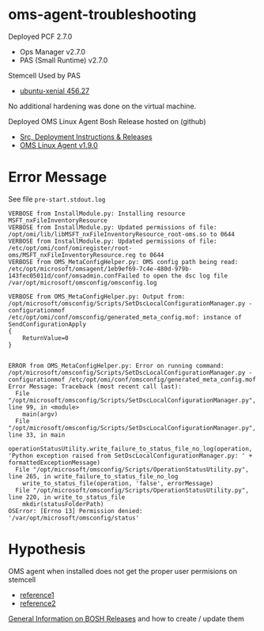 # oms-agent-troubleshooting

Deployed PCF 2.7.0
- Ops Manager v2.7.0
- PAS (Small Runtime) v2.7.0

Stemcell Used by PAS
- [ubuntu-xenial 456.27](https://bosh.io/stemcells/bosh-azure-hyperv-ubuntu-xenial-go_agent#v456.27)

No additional hardening was done on the virtual machine. 

Deployed OMS Linux Agent Bosh Release hosted on (github)
- [Src, Deployment Instructions & Releases](https://github.com/Azure/oms-agent-for-linux-boshrelease)
- [OMS Linux Agent v1.9.0](https://github.com/Azure/oms-agent-for-linux-boshrelease/releases/tag/v1.9.0-0)

# Error Message
See file `pre-start.stdout.log`
```
VERBOSE from InstallModule.py: Installing resource MSFT_nxFileInventoryResource
VERBOSE from InstallModule.py: Updated permissions of file: /opt/omi/lib/libMSFT_nxFileInventoryResource_root-oms.so to 0644
VERBOSE from InstallModule.py: Updated permissions of file: /etc/opt/omi/conf/omiregister/root-oms/MSFT_nxFileInventoryResource.reg to 0644
VERBOSE from OMS_MetaConfigHelper.py: OMS config path being read: /etc/opt/microsoft/omsagent/1eb9ef69-7c4e-480d-979b-143fec05011d/conf/omsadmin.confFailed to open the dsc log file /var/opt/microsoft/omsconfig/omsconfig.log

VERBOSE from OMS_MetaConfigHelper.py: Output from: /opt/microsoft/omsconfig/Scripts/SetDscLocalConfigurationManager.py -configurationmof /etc/opt/omi/conf/omsconfig/generated_meta_config.mof: instance of SendConfigurationApply
{
    ReturnValue=0
}


ERROR from OMS_MetaConfigHelper.py: Error on running command: /opt/microsoft/omsconfig/Scripts/SetDscLocalConfigurationManager.py -configurationmof /etc/opt/omi/conf/omsconfig/generated_meta_config.mof Error Message: Traceback (most recent call last):
  File "/opt/microsoft/omsconfig/Scripts/SetDscLocalConfigurationManager.py", line 99, in <module>
    main(argv)
  File "/opt/microsoft/omsconfig/Scripts/SetDscLocalConfigurationManager.py", line 33, in main
    operationStatusUtility.write_failure_to_status_file_no_log(operation, 'Python exception raised from SetDscLocalConfigurationManager.py: ' + formattedExceptionMessage)
  File "/opt/microsoft/omsconfig/Scripts/OperationStatusUtility.py", line 265, in write_failure_to_status_file_no_log
    write_to_status_file(operation, 'false', errorMessage)
  File "/opt/microsoft/omsconfig/Scripts/OperationStatusUtility.py", line 220, in write_to_status_file
    mkdir(statusFolderPath)
OSError: [Errno 13] Permission denied: '/var/opt/microsoft/omsconfig/status' 
```

# Hypothesis
OMS agent when installed does not get the proper user permisions on stemcell
- [reference1](https://github.com/Azure/oms-agent-for-linux-boshrelease/blob/master/jobs/omsagent/templates/install.erb#L96)
- [reference2](https://github.com/Azure/oms-agent-for-linux-boshrelease/blob/master/jobs/omsagent/templates/install.erb#L118)

[General Information on BOSH Releases](https://bosh.io/docs/create-release/) and how to create / update them
